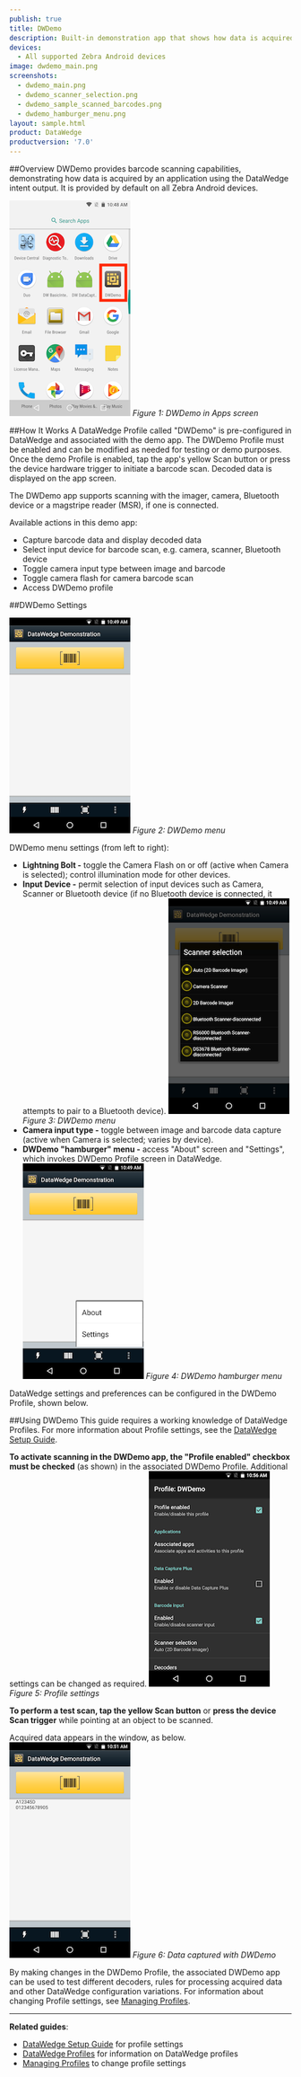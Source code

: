 ```yaml
---
publish: true
title: DWDemo
description: Built-in demonstration app that shows how data is acquired by an application using the DataWedge intent output. 
devices:
  - All supported Zebra Android devices
image: dwdemo_main.png
screenshots:
  - dwdemo_main.png
  - dwdemo_scanner_selection.png
  - dwdemo_sample_scanned_barcodes.png
  - dwdemo_hamburger_menu.png
layout: sample.html
product: DataWedge
productversion: '7.0'
---
```


##Overview 
DWDemo provides barcode scanning capabilities, demonstrating how data is acquired by an application using the DataWedge intent output. It is provided by default on all Zebra Android devices.

  ![img](dwdemo_icon_mini.png) 
  _Figure 1: DWDemo in Apps screen_

##How It Works
A DataWedge Profile called "DWDemo" is pre-configured in DataWedge and associated with the demo app. The DWDemo Profile must be enabled and can be modified as needed for testing or demo purposes. Once the demo Profile is enabled, tap the app's yellow Scan button or press the device hardware trigger to initiate a barcode scan.  Decoded data is displayed on the app screen. 

The DWDemo app supports scanning with the imager, camera, Bluetooth device or a magstripe reader (MSR), if one is connected.

Available actions in this demo app: 
* Capture barcode data and display decoded data
* Select input device for barcode scan, e.g. camera, scanner, Bluetooth device
* Toggle camera input type between image and barcode
* Toggle camera flash for camera barcode scan
* Access DWDemo profile

##DWDemo Settings

  ![img](dwdemo_main_mini.png) 
  _Figure 2: DWDemo menu_

DWDemo menu settings (from left to right):
* **Lightning Bolt -** toggle the Camera Flash on or off (active when Camera is selected); control illumination mode for other devices. 
* **Input Device -** permit selection of input devices such as Camera, Scanner or Bluetooth device (if no Bluetooth device is connected, it attempts to pair to a Bluetooth device). 
  ![img](dwdemo_scanner_selection_mini.png) 
  _Figure 3: DWDemo menu_
* **Camera input type -** toggle between image and barcode data capture (active when Camera is selected; varies by device).
* **DWDemo "hamburger" menu -** access "About" screen and "Settings", which invokes DWDemo Profile screen in DataWedge.
  ![img](dwdemo_hamburger_menu_mini.png) 
  _Figure 4: DWDemo hamburger menu_

DataWedge settings and preferences can be configured in the DWDemo Profile, shown below. 

##Using DWDemo
This guide requires a working knowledge of DataWedge Profiles. For more information about Profile settings, see the [DataWedge Setup Guide](../../setup). 

**To activate scanning in the DWDemo app, the "Profile enabled" checkbox must be checked** (as shown) in the associated DWDemo Profile. Additional settings can be changed as required. 
  ![img](dwdemo_profile.png) 
  _Figure 5: Profile settings_

**To perform a test scan, tap the yellow Scan button** or **press the device Scan trigger** while pointing at an object to be scanned. 

Acquired data appears in the window, as below.
  ![img](dwdemo_sample_scanned_barcodes_mini.png) 
  _Figure 6: Data captured with DWDemo_

By making changes in the DWDemo Profile, the associated DWDemo app can be used to test different decoders, rules for processing acquired data and other DataWedge configuration variations. For information about changing Profile settings, see [Managing Profiles](../../createprofile).  
  





-----

**Related guides**:

* [DataWedge Setup Guide](../../setup) for profile settings
* [DataWedge Profiles](../../profiles) for information on DataWedge profiles 
* [Managing Profiles](../../createprofile) to change profile settings




